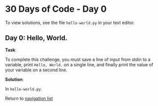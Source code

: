 # 30 Days of Code - Day 0

To view solutions, see the file `hello-world.py` in your text editor.

## Day 0: Hello, World.

**Task**:

To complete this challenge, you must save a line of input from stdin to a variable, print `Hello, World.`
on a single line, and finally print the value of your variable on a second line.


**Solution**:

In `hello-world.py`.

Return to [navigation list](/README.md "navigation list")